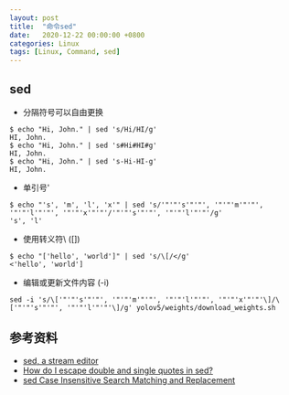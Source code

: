 ```yaml
---
layout: post
title:  "命令sed"
date:   2020-12-22 00:00:00 +0800
categories: Linux
tags: [Linux, Command, sed]
---
```


## sed
* 分隔符号可以自由更换
```shell
$ echo "Hi, John." | sed 's/Hi/HI/g'
HI, John.
$ echo "Hi, John." | sed 's#Hi#HI#g'
HI, John.
$ echo "Hi, John." | sed 's-Hi-HI-g'
HI, John.
```

* 单引号'
```shell
$ echo "'s', 'm', 'l', 'x'" | sed 's/'"'"'s'"'"', '"'"'m'"'"', '"'"'l'"'"', '"'"'x'"'"'/'"'"'s'"'"', '"'"'l'"'"'/g'
's', 'l'
```

* 使用转义符\ ([])
```shell
$ echo "['hello', 'world']" | sed 's/\[/</g'
<'hello', 'world']
```

* 编辑或更新文件内容 (-i)
```shell
sed -i 's/\['"'"'s'"'"', '"'"'m'"'"', '"'"'l'"'"', '"'"'x'"'"'\]/\['"'"'s'"'"', '"'"'l'"'"'\]/g' yolov5/weights/download_weights.sh
```

## 参考资料
* [sed, a stream editor](https://www.gnu.org/software/sed/manual/sed.html)
* [How do I escape double and single quotes in sed?](https://stackoverflow.com/questions/7517632/how-do-i-escape-double-and-single-quotes-in-sed)
* [sed Case Insensitive Search Matching and Replacement](https://www.cyberciti.biz/faq/unixlinux-sed-case-insensitive-search-replace-matching/)
